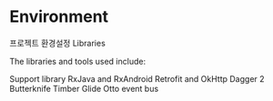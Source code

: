 # Environment
프로젝트 환경설정
Libraries

The libraries and tools used include:

Support library
RxJava and RxAndroid
Retrofit and OkHttp
Dagger 2
Butterknife
Timber
Glide
Otto event bus
